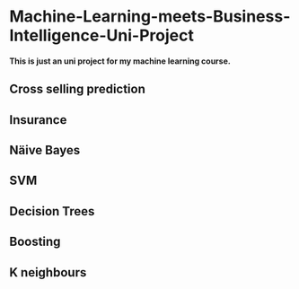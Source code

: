 # Machine-Learning-meets-Business-Intelligence-Uni-Project
#### This is just an uni project for my machine learning course. 
## Cross selling prediction 
## Insurance 
## Näive Bayes
## SVM
## Decision Trees 
## Boosting 
## K neighbours 
